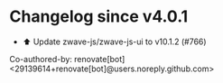 # Changelog since v4.0.1
- ⬆️ Update zwave-js/zwave-js-ui to v10.1.2 (#766)

Co-authored-by: renovate[bot] <29139614+renovate[bot]@users.noreply.github.com> 
